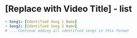 # [Replace with Video Title] - list

```yaml
- Song1: [Identified Song 1 Name]
- Song2: [Identified Song 2 Name]
# ... Continue adding all identified songs in this format
```